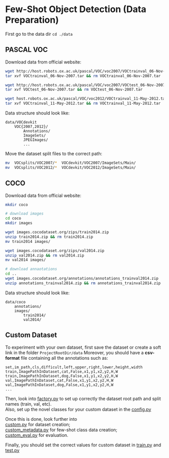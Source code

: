 # Few-Shot Object Detection (Data Preparation)

First go to the data dir ``cd ./data``

## PASCAL VOC

Download data from official website:
```bash
wget http://host.robots.ox.ac.uk/pascal/VOC/voc2007/VOCtrainval_06-Nov-2007.tar
tar xvf VOCtrainval_06-Nov-2007.tar && rm VOCtrainval_06-Nov-2007.tar 

wget http://host.robots.ox.ac.uk/pascal/VOC/voc2007/VOCtest_06-Nov-2007.tar
tar xvf VOCtest_06-Nov-2007.tar && rm VOCtest_06-Nov-2007.tar

wget host.robots.ox.ac.uk/pascal/VOC/voc2012/VOCtrainval_11-May-2012.tar
tar xvf VOCtrainval_11-May-2012.tar && rm VOCtrainval_11-May-2012.tar 
```

Data structure should look like:
```
data/VOCdevkit
    VOC{2007,2012}/
        Annotations/
        ImageSets/
        JPEGImages/
        ...
```

Move the dataset split files to the correct path:
```bash
mv  VOCsplits/VOC2007/*  VOCdevkit/VOC2007/ImageSets/Main/
mv  VOCsplits/VOC2012/*  VOCdevkit/VOC2012/ImageSets/Main/  
```


## COCO

Download data from official website:
```bash
mkdir coco

# download images
cd coco
mkdir images

wget images.cocodataset.org/zips/train2014.zip
unzip train2014.zip && rm train2014.zip
mv train2014 images/

wget images.cocodataset.org/zips/val2014.zip
unzip val2014.zip && rm val2014.zip
mv val2014 images/

# download annaotations
cd ..
wget images.cocodataset.org/annotations/annotations_trainval2014.zip
unzip annotations_trainval2014.zip && rm annotations_trainval2014.zip
```

Data structure should look like:
```
data/coco
    annotations/
    images/
        train2014/
        val2014/
```



## Custom Dataset

To experiment with your own dataset, first save the dataset or create a soft link in the folder ```ProjectRootDir/data```
Moreover, you should have a **csv-format** file containing all the annotations such as:
```
set,im_path,cls,difficult,left,upper,right,lower,height,width
train,ImagePathInDataset,cat,False,x1,y1,x2,y2,H,W
train,ImagePathInDataset,dog,False,x1,y1,x2,y2,H,W
val,ImagePathInDataset,cat,False,x1,y1,x2,y2,H,W
val,ImagePathInDataset,dog,False,x1,y1,x2,y2,H,W
...
```

Then, look into [factory.py](https://github.com/YoungXIAO13/FewShotDetection/blob/4e8d0c4a0352133113b8438a6a5fa8195661c6c0/lib/datasets/factory.py#L21) to set up correctly the dataset root path and split names (train, val, etc).\
Also, set up the novel classes for your custom dataset in the [config.py](https://github.com/YoungXIAO13/FewShotDetection/blob/1a77fbd81fb2f319e517c70faf5b9d7eca6b0546/lib/model/utils/config.py#L27)

Once this is done, look further into \
[custom.py](https://github.com/YoungXIAO13/FewShotDetection/blob/master/lib/datasets/custom.py) for dataset creation;\
[custom_metadata.py](https://github.com/YoungXIAO13/FewShotDetection/blob/master/lib/datasets/custom_metadata.py) for few-shot class data creation;\
[custom_eval.py](https://github.com/YoungXIAO13/FewShotDetection/blob/master/lib/datasets/custom_eval.py) for evaluation.

Finally, you should set the correct values for custom dataset in [train.py](https://github.com/YoungXIAO13/FewShotDetection/blob/1a77fbd81fb2f319e517c70faf5b9d7eca6b0546/train.py#L198) and [test.py](https://github.com/YoungXIAO13/FewShotDetection/blob/1a77fbd81fb2f319e517c70faf5b9d7eca6b0546/test.py#L129)


